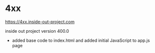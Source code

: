 # 4xx

https://4xx.inside-out-project.com

inside out project version 400.0
- added base code to index.html and added initial JavaScript to app.js page
